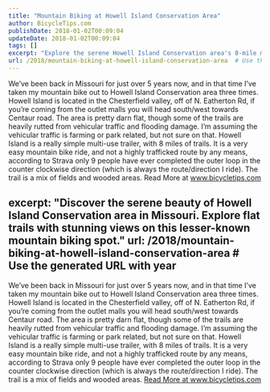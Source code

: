 ```yaml
---
title: "Mountain Biking at Howell Island Conservation Area"
author: BicycleTips.com
publishDate: 2018-01-02T00:09:04
updateDate: 2018-01-02T00:09:04
tags: []
excerpt: "Explore the serene Howell Island Conservation area's 8-mile mountain bike trail. Experience a mix of fields and woods on this less-traveled route in Missouri."
url: /2018/mountain-biking-at-howell-island-conservation-area  # Use the generated URL with year
---
```

We’ve been back in Missouri for just over 5 years now, and in that time I’ve taken my mountain bike out to Howell Island Conservation area three times. Howell Island is located in the Chesterfield valley, off of N. Eatherton Rd, if you’re coming from the outlet malls you will head south/west towards Centaur road.   The area is pretty darn flat, though some of the trails are heavily rutted from vehicular traffic and flooding damage. I’m assuming the vehicular traffic is farming or park related, but not sure on that.  Howell Island is a really simple multi-use trailer, with 8 miles of trails. It is a very easy mountain bike ride, and not a highly trafficked route by any means, according to Strava only 9 people have ever completed the outer loop in the counter clockwise direction (which is always the route/direction I ride). The trail is a mix of fields and wooded areas. Read More at www.bicycletips.com


excerpt: "Discover the serene beauty of Howell Island Conservation area in Missouri. Explore flat trails with stunning views on this lesser-known mountain biking spot."
url: /2018/mountain-biking-at-howell-island-conservation-area  # Use the generated URL with year
---
We’ve been back in Missouri for just over 5 years now, and in that time I’ve taken my mountain bike out to Howell Island Conservation area three times. Howell Island is located in the Chesterfield valley, off of N. Eatherton Rd, if you’re coming from the outlet malls you will head south/west towards Centaur road.   The area is pretty darn flat, though some of the trails are heavily rutted from vehicular traffic and flooding damage. I’m assuming the vehicular traffic is farming or park related, but not sure on that.  Howell Island is a really simple multi-use trailer, with 8 miles of trails. It is a very easy mountain bike ride, and not a highly trafficked route by any means, according to Strava only 9 people have ever completed the outer loop in the counter clockwise direction (which is always the route/direction I ride). The trail is a mix of fields and wooded areas. <a href="https://www.bicycletips.com/tips/aid/43">Read More at www.bicycletips.com</a>

